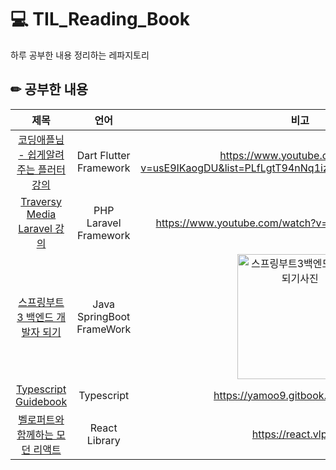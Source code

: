 # 💻 TIL_Reading_Book
하루 공부한 내용 정리하는 레파지토리

## ✏ 공부한 내용
| 제목 | 언어 | 비고 |
| :-------: | :------: | :-----: |
| [코딩애플님 - 쉽게알려주는 플러터 강의](https://github.com/MsEmily1020/TIL/tree/main/App/Flutter) | Dart Flutter Framework | https://www.youtube.com/watch?v=usE9IKaogDU&list=PLfLgtT94nNq1izG4R2WDN517iPX4WXH3C |
| [Traversy Media Laravel 강의](https://github.com/MsEmily1020/TIL_Reading_Book/tree/main/PHP/Traversy%20Media%20Laravel%20%EA%B0%95%EC%9D%98) | PHP Laravel Framework | https://www.youtube.com/watch?v=MYyJ4PuL4pY&t=4910s |
| [스프링부트 3 백엔드 개발자 되기](https://github.com/MsEmily1020/TIL_Reading_Book/tree/main/Spring/%EC%8A%A4%ED%94%84%EB%A7%81%EB%B6%80%ED%8A%B8%203%20%EB%B0%B1%EC%97%94%EB%93%9C%20%EA%B0%9C%EB%B0%9C%EC%9E%90%20%EB%90%98%EA%B8%B0) | Java SpringBoot FrameWork | <img width="200" alt="스프링부트3백엔드개발자되기사진" src="https://github.com/MsEmily1020/TIL_Reading_Book/assets/121646949/dc820e2f-54a5-4a69-a8df-3fabf51af6b6"> |
| [Typescript Guidebook](https://github.com/hyeseung12/TIL/tree/main/Typescript/yamoo9.gitbook) | Typescript | https://yamoo9.gitbook.io/typescript |
| [벨로퍼트와 함께하는 모던 리액트](https://github.com/hyeseung12/TIL/tree/main/React/vlpt) | React Library | https://react.vlpt.us/ |

